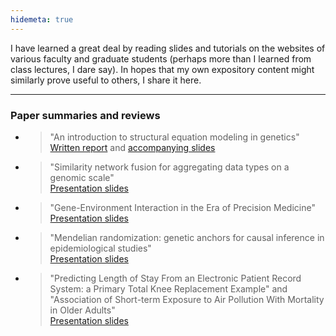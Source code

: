 ```yaml
---
hidemeta: true
---
```


I have learned a great deal by reading slides and tutorials on the websites of various faculty and graduate students (perhaps more than I learned from class lectures, I dare say). In hopes that my own expository content might similarly prove useful to others, I share it here.

---

### Paper summaries and reviews

- 
    > "An introduction to structural equation modeling in genetics"  
    > [Written report](Genomic_SEM_report_2021.pdf) and [accompanying slides](Genomic_SEM_slides_2021.pdf)
- 
    > "Similarity network fusion for aggregating data types on a genomic scale"  
    > [Presentation slides](SNF_StatGen2021.pdf)
- 
    > "Gene-Environment Interaction in the Era of Precision Medicine"  
    > [Presentation slides](GxE_Interaction_2020.pdf)
- 
    > "Mendelian randomization: genetic anchors for causal inference in epidemiological studies"  
    >[Presentation slides](Mendelian_Randomization_StatGen2020.pdf)
- 
    > "Predicting Length of Stay From an Electronic Patient Record System: a Primary Total Knee Replacement Example" and "Association of Short-term Exposure to Air Pollution With Mortality in Older Adults"  
    > [Presentation slides](Final_Presentation_Regression2020.pdf)
